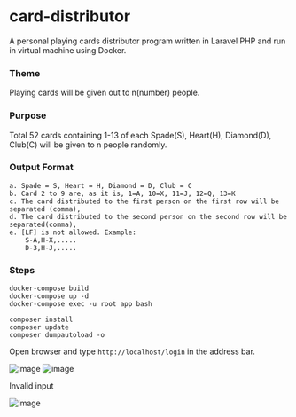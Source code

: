 # card-distributor
A personal playing cards distributor program written in Laravel PHP and run in virtual machine using Docker.

### Theme  
Playing cards will be given out to n(number) people.  

### Purpose  
Total 52 cards containing 1-13 of each Spade(S), Heart(H), Diamond(D), Club(C) will be given to n people randomly.

### Output Format
    a. Spade = S, Heart = H, Diamond = D, Club = C  
    b. Card 2 to 9 are, as it is, 1=A, 10=X, 11=J, 12=Q, 13=K  
    c. The card distributed to the first person on the first row will be separated (comma),  
    d. The card distributed to the second person on the second row will be separated(comma),  
    e. [LF] is not allowed. Example:  
        S-A,H-X,.....  
        D-3,H-J,.....  
    
### Steps
```
docker-compose build
docker-compose up -d
docker-compose exec -u root app bash
```

```
composer install
composer update
composer dumpautoload -o
```

Open browser and type `http://localhost/login` in the address bar.  


![image](https://user-images.githubusercontent.com/19460508/103405802-54ce1600-4b93-11eb-8177-f383b9bfeac3.png)
![image](https://user-images.githubusercontent.com/19460508/103410407-0ece7d80-4ba6-11eb-8c25-23b5a811b359.png)

Invalid input  


![image](https://user-images.githubusercontent.com/19460508/103410411-12620480-4ba6-11eb-9c70-4baf20963623.png)
